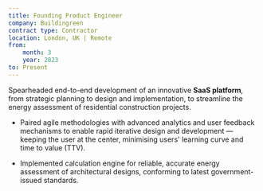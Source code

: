 ```yaml
---
title: Founding Product Engineer
company: Buildingreen
contract type: Contractor
location: London, UK | Remote
from: 
    month: 3
    year: 2023
to: Present
---
```


Spearheaded end-to-end development of an innovative **SaaS platform**, from strategic planning to design and implementation, to streamline the energy assessment of residential construction projects.

* Paired agile methodologies with advanced analytics and user feedback mechanisms to enable rapid iterative design and development — keeping the user at the center, minimising users' learning curve and time to value (TTV).

* Implemented calculation engine for reliable, accurate energy assessment of architectural designs, conforming to latest government-issued standards.
